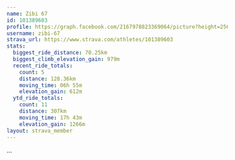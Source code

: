 ```yaml
---
name: Zibi 67
id: 101389603
profile: https://graph.facebook.com/2167978823369064/picture?height=256&width=256
username: zibi-67
strava_url: https://www.strava.com/athletes/101389603
stats:
  biggest_ride_distance: 70.25km
  biggest_climb_elevation_gain: 979m
  recent_ride_totals:
    count: 5
    distance: 128.36km
    moving_time: 06h 55m
    elevation_gain: 612m
  ytd_ride_totals:
    count: 11
    distance: 307km
    moving_time: 17h 43m
    elevation_gain: 1266m
layout: strava_member
--- 
```

...
